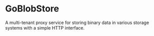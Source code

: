 # GoBlobStore
A multi-tenant proxy service for storing binary data in various storage systems with a simple HTTP interface.
